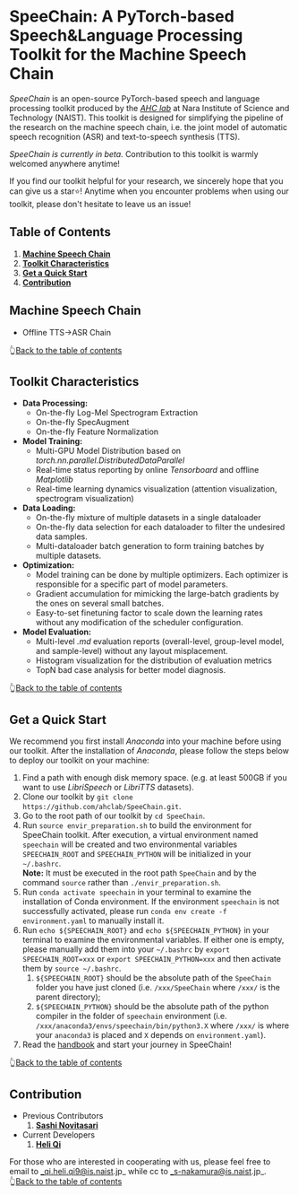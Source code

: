 # SpeeChain: A PyTorch-based Speech&Language Processing Toolkit for the Machine Speech Chain
_SpeeChain_ is an open-source PyTorch-based speech and language processing toolkit produced by the [_AHC lab_](https://ahcweb01.naist.jp/en/) at Nara Institute of Science and Technology (NAIST). 
This toolkit is designed for simplifying the pipeline of the research on the machine speech chain, 
i.e. the joint model of automatic speech recognition (ASR) and text-to-speech synthesis (TTS). 

_SpeeChain is currently in beta._ Contribution to this toolkit is warmly welcomed anywhere anytime! 

If you find our toolkit helpful for your research, we sincerely hope that you can give us a star⭐! 
Anytime when you encounter problems when using our toolkit, please don't hesitate to leave us an issue!

## Table of Contents
1. [**Machine Speech Chain**](https://github.com/ahclab/SpeeChain#machine-speech-chain)
2. [**Toolkit Characteristics**](https://github.com/ahclab/SpeeChain#toolkit-characteristics)
3. [**Get a Quick Start**](https://github.com/ahclab/SpeeChain#get-a-quick-start)
4. [**Contribution**](https://github.com/ahclab/SpeeChain#contribution)


## Machine Speech Chain
* Offline TTS→ASR Chain

👆[Back to the table of contents](https://github.com/ahclab/SpeeChain#table-of-contents)


## Toolkit Characteristics
* **Data Processing:**
  * On-the-fly Log-Mel Spectrogram Extraction
  * On-the-fly SpecAugment
  * On-the-fly Feature Normalization
* **Model Training:**
  * Multi-GPU Model Distribution based on _torch.nn.parallel.DistributedDataParallel_
  * Real-time status reporting by online _Tensorboard_ and offline _Matplotlib_
  * Real-time learning dynamics visualization (attention visualization, spectrogram visualization)
* **Data Loading:**
  * On-the-fly mixture of multiple datasets in a single dataloader
  * On-the-fly data selection for each dataloader to filter the undesired data samples.
  * Multi-dataloader batch generation to form training batches by multiple datasets. 
* **Optimization:**
  * Model training can be done by multiple optimizers. Each optimizer is responsible for a specific part of model parameters.
  * Gradient accumulation for mimicking the large-batch gradients by the ones on several small batches.
  * Easy-to-set finetuning factor to scale down the learning rates without any modification of the scheduler configuration. 
* **Model Evaluation:**
  * Multi-level _.md_ evaluation reports (overall-level, group-level model, and sample-level) without any layout misplacement. 
  * Histogram visualization for the distribution of evaluation metrics
  * TopN bad case analysis for better model diagnosis.

👆[Back to the table of contents](https://github.com/ahclab/SpeeChain#table-of-contents)


## Get a Quick Start
We recommend you first install *Anaconda* into your machine before using our toolkit. 
After the installation of *Anaconda*, please follow the steps below to deploy our toolkit on your machine:
1. Find a path with enough disk memory space. (e.g. at least 500GB if you want to use _LibriSpeech_ or _LibriTTS_ datasets).
2. Clone our toolkit by `git clone https://github.com/ahclab/SpeeChain.git`.
3. Go to the root path of our toolkit by `cd SpeeChain`.
4. Run `source envir_preparation.sh` to build the environment for SpeeChain toolkit. 
After execution, a virtual environment named `speechain` will be created and two environmental variables `SPEECHAIN_ROOT` and `SPEECHAIN_PYTHON` will be initialized in your `~/.bashrc`.  
**Note:** It must be executed in the root path `SpeeChain` and by the command `source` rather than `./envir_preparation.sh`.
5. Run `conda activate speechain` in your terminal to examine the installation of Conda environment. 
If the environment `speechain` is not successfully activated, please run `conda env create -f environment.yaml` to manually install it.
6. Run `echo ${SPEECHAIN_ROOT}` and `echo ${SPEECHAIN_PYTHON}` in your terminal to examine the environmental variables. 
If either one is empty, please manually add them into your `~/.bashrc` by `export SPEECHAIN_ROOT=xxx` or `export SPEECHAIN_PYTHON=xxx` and then activate them by `source ~/.bashrc`.  
   1. `${SPEECHAIN_ROOT}` should be the absolute path of the `SpeeChain` folder you have just cloned (i.e. `/xxx/SpeeChain` where `/xxx/` is the parent directory);  
   2. `${SPEECHAIN_PYTHON}` should be the absolute path of the python compiler in the folder of `speechain` environment (i.e. `/xxx/anaconda3/envs/speechain/bin/python3.X` where `/xxx/` is where your `anaconda3` is placed and `X` depends on `environment.yaml`).
7. Read the [handbook](https://github.com/ahclab/SpeeChain/blob/main/handbook.md#speechain-handbook) and start your journey in SpeeChain!

👆[Back to the table of contents](https://github.com/ahclab/SpeeChain#table-of-contents)

## Contribution
* Previous Contributors
  1. **[Sashi Novitasari](https://scholar.google.com/citations?user=nkkik34AAAAJ)**
* Current Developers
  1. **[Heli Qi](https://scholar.google.com/citations?user=CH-rTXsAAAAJ)** 

For those who are interested in cooperating with us, please feel free to email to _qi.heli.qi9@is.naist.jp_ while cc to _s-nakamura@is.naist.jp_.  
👆[Back to the table of contents](https://github.com/ahclab/SpeeChain#table-of-contents)
